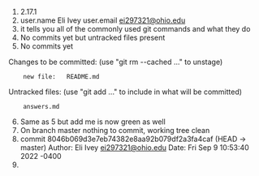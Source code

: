 1. 2.17.1
2. user.name Eli Ivey
user.email ei297321@ohio.edu
3. it tells you all of the commonly used git commands and what they do
4. No commits yet but untracked files present
5. No commits yet

Changes to be committed:
  (use "git rm --cached <file>..." to unstage)

        new file:   README.md

Untracked files:
  (use "git add <file>..." to include in what will be committed)

        answers.md

6. Same as 5 but add me is now green as well
7. On branch master
nothing to commit, working tree clean
8. commit 8046b069d3e7eb74382e8aa92b079df2a3fa4caf (HEAD -> master)
Author: Eli Ivey <ei297321@ohio.edu>
Date:   Fri Sep 9 10:53:40 2022 -0400
9. 
